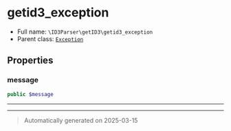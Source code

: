 
# getid3_exception





* Full name: `\ID3Parser\getID3\getid3_exception`
* Parent class: [`Exception`](../../Exception.md)



## Properties


### message



```php
public $message
```






***



***
> Automatically generated on 2025-03-15
